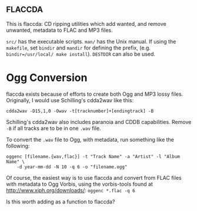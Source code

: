 FLACCDA
-------

This is flaccda: CD ripping utilities which add wanted, and remove
unwanted, metadata to FLAC and MP3 files.

`src/` has the executable scripts. `man/` has the Unix manual.  If
using the `makefile`, set `bindir` and `mandir` for defining the
prefix, (e.g. `bindir=/usr/local/ make install`). `DESTDIR` can
also be used.

Ogg Conversion
==============

flaccda exists because of efforts to create both Ogg and MP3
lossy files. Originally, I would use Schilling's cdda2wav like this:

```
cdda2wav -D15,1,0 -Owav -t[tracknumber]+[endingtrack] -B
```

Schilling's cdda2wav also includes paranoia and CDDB capabilities.
Remove `-B` if all tracks are to be in one `.wav` file.

To convert the `.wav` file to Ogg, with metadata, run something like the
following:

```
oggenc [filename.{wav,flac}] -t "Track Name" -a "Artist" -l "Album Name" \
	-d year-mm-dd -N 10 -q 6 -o "filename.ogg"
```

Of course, the easiest way is to use flaccda and convert from FLAC
files with metadata to Ogg Vorbis, using the vorbis-tools
found at <http://www.xiph.org/downloads/>: `oggenc *.flac -q 6`

Is this worth adding as a function to flaccda?
